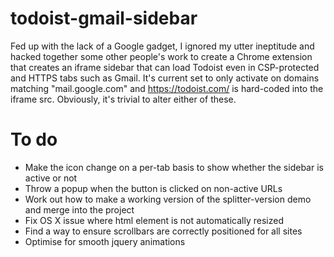 todoist-gmail-sidebar
=====================

Fed up with the lack of a Google gadget, I ignored my utter ineptitude and hacked together some other people's work to create a Chrome extension that creates an iframe sidebar that can load Todoist even in CSP-protected and HTTPS tabs such as Gmail. It's current set to only activate on domains matching "mail.google.com" and https://todoist.com/ is hard-coded into the iframe src. Obviously, it's trivial to alter either of these.

To do
=====

* Make the icon change on a per-tab basis to show whether the sidebar is active or not
* Throw a popup when the button is clicked on non-active URLs
* Work out how to make a working version of the splitter-version demo and merge into the project
* Fix OS X issue where html element is not automatically resized
* Find a way to ensure scrollbars are correctly positioned for all sites
* Optimise for smooth jquery animations
